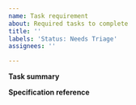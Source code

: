 ```yaml
---
name: Task requirement
about: Required tasks to complete 
title: ''
labels: 'Status: Needs Triage'
assignees: ''

---
```


**Task summary**
<!-- A clear and concise description of what the task is. -->



**Specification reference**
<!-- Provide a reference to the specification a